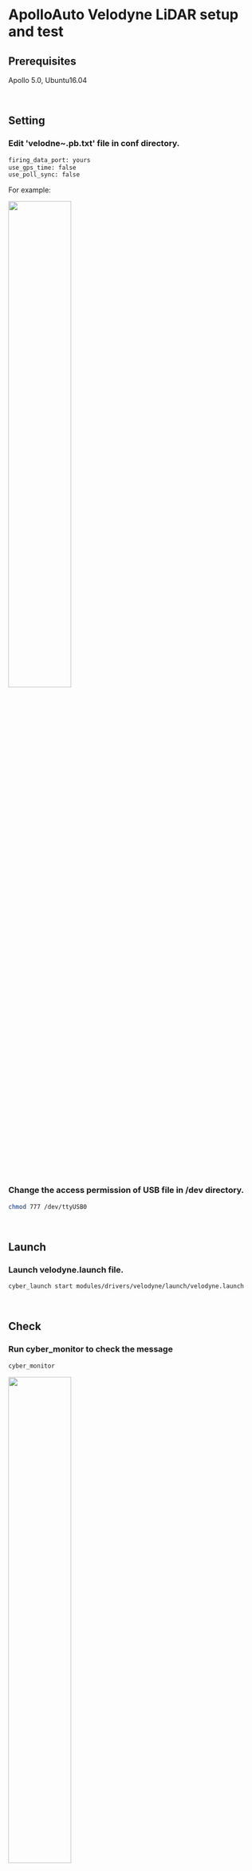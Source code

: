 # ApolloAuto Velodyne LiDAR setup and test

## Prerequisites
Apollo 5.0, Ubuntu16.04

<br>

## Setting

### Edit 'velodne~.pb.txt' file in conf directory.

```txt
firing_data_port: yours
use_gps_time: false
use_poll_sync: false
```

For example:

<img src="https://user-images.githubusercontent.com/72431755/98071085-eed05580-1ea5-11eb-8443-f3d717e32225.PNG" width="50%" height="50%"></img>

### Change the access permission of USB file in /dev directory.
```bash 
chmod 777 /dev/ttyUSB0 
```

<br>

## Launch
### Launch velodyne.launch file.
```bash
cyber_launch start modules/drivers/velodyne/launch/velodyne.launch
```

<br>

## Check
### Run cyber_monitor to check the message
```bash
cyber_monitor
```

<img src="https://user-images.githubusercontent.com/72431755/98070668-e88da980-1ea4-11eb-82f4-98f6e5545126.png" width="50%" height="50%"></img>

<br>

### Run visualizer
```bash
cyber_vizualizer
```

#### Click 'Show Pointcloud', and select channel

<img src="https://user-images.githubusercontent.com/72431755/98070812-33a7bc80-1ea5-11eb-80e4-ab0e0761747f.png" width="50%" height="50%"></img>

<br>

## How to log the LiDAR message
### To log
<code>cyber_recorder record -a</code>

### To play
<code>cyber_recorder record play -f ~.record</code>

